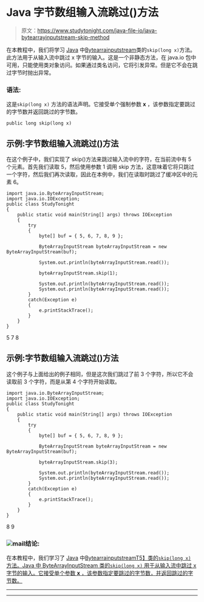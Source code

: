 # Java 字节数组输入流跳过()方法

> 原文：<https://www.studytonight.com/java-file-io/java-bytearrayinputstream-skip-method>

在本教程中，我们将学习 [Java](https://www.studytonight.com/java/) 中[Bytearrainputstream](https://www.studytonight.com/java-file-io/java-bytearrayinputstream-class)类的`skip(long x)`方法。此方法用于从输入流中跳过 x 字节的输入。这是一个非静态方法，在 java.io 包中可用，只能使用类对象访问。如果通过类名访问，它将引发异常。但是它不会在跳过字节时抛出异常。

### 语法:

这是`skip(long x)` 方法的语法声明。它接受单个强制参数 **x** ，该参数指定要跳过的字节数并返回跳过的字节数。

```
public long skip(long x)
```

## 示例:字节数组输入流跳过()方法

在这个例子中，我们实现了 skip()方法来跳过输入流中的字符，在当前流中有 5 个元素。首先我们读取 5，然后使用参数 1 调用 skip 方法，这意味着它将只跳过一个字符，然后我们再次读取，因此在本例中，我们在读取时跳过了缓冲区中的元素 6。

```
import java.io.ByteArrayInputStream;
import java.io.IOException;
public class StudyTonight 
{
	public static void main(String[] args) throws IOException 
	{ 
		try 
		{
			byte[] buf = { 5, 6, 7, 8, 9 }; 

			ByteArrayInputStream byteArrayInputStream = new ByteArrayInputStream(buf); 

			System.out.println(byteArrayInputStream.read()); 

			byteArrayInputStream.skip(1); 

			System.out.println(byteArrayInputStream.read()); 
			System.out.println(byteArrayInputStream.read()); 
		} 
		catch(Exception e) 
		{
			e.printStackTrace();
		}
	}  
}
```

5
7
8

## 示例:字节数组输入流跳过()方法

这个例子与上面给出的例子相同，但是这次我们跳过了前 3 个字符，所以它不会读取前 3 个字符，而是从第 4 个字符开始读取。

```
import java.io.ByteArrayInputStream;
import java.io.IOException;
public class StudyTonight 
{
	public static void main(String[] args) throws IOException 
	{ 
		try 
		{
			byte[] buf = { 5, 6, 7, 8, 9 }; 

			ByteArrayInputStream byteArrayInputStream = new ByteArrayInputStream(buf); 

			byteArrayInputStream.skip(3); 

			System.out.println(byteArrayInputStream.read()); 
			System.out.println(byteArrayInputStream.read()); 
		} 
		catch(Exception e) 
		{
			e.printStackTrace();
		}
	}  
}
```

8
9

### ![mail](../Images/6ad6846af98aad278a954670e0e6f06b.png "mail")结论:

在本教程中，我们学习了 [Java](https://www.studytonight.com/java/) 中[Bytearrainputstream](https://www.studytonight.com/java-file-io/java-bytearrayinputstream-class)[T5】类的`skip(long x)` 方法。Java 中 ByteArrayInputStream 类的`skip(long x)` 用于从输入流中跳过 x 字节的输入。它接受单个参数 **x** ，该参数指定要跳过的字节数，并返回跳过的字节数。](https://www.studytonight.com/java-file-io/java-bufferedreader-class)

* * *

* * *